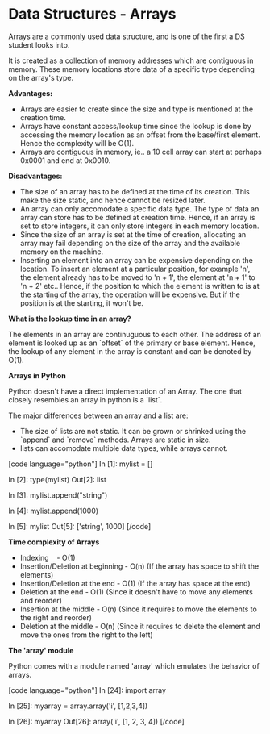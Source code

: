 # Data Structures - Arrays

<!--more-->
Arrays are a commonly used data structure, and is one of the first a DS student looks into.

It is created as a collection of memory addresses which are contiguous in memory. These memory locations store data of a specific type depending on the array's type.

**Advantages:**

- Arrays are easier to create since the size and type is mentioned at the creation time.
- Arrays have constant access/lookup time since the lookup is done by accessing the memory location as an offset from the base/first element. Hence the complexity will be O(1).
- Arrays are contiguous in memory, ie.. a 10 cell array can start at perhaps 0x0001 and end at 0x0010.

**Disadvantages:**

- The size of an array has to be defined at the time of its creation. This make the size static, and hence cannot be resized later.
- An array can only accomodate a specific data type. The type of data an array can store has to be defined at creation time. Hence, if an array is set to store integers, it can only store integers in each memory location.
- Since the size of an array is set at the time of creation, allocating an array may fail depending on the size of the array and the available memory on the machine.
- Inserting an element into an array can be expensive depending on the location. To insert an element at a particular position, for example 'n', the element already has to be moved to 'n + 1', the element at 'n + 1' to 'n + 2' etc.. Hence, if the position to which the element is written to is at the starting of the array, the operation will be expensive. But if the position is at the starting, it won't be.

**What is the lookup time in an array?**

The elements in an array are continuguous to each other. The address of an element is looked up as an \`offset\` of the primary or base element. Hence, the lookup of any element in the array is constant and can be denoted by O(1).

**Arrays in Python**

Python doesn't have a direct implementation of an Array. The one that closely resembles an array in python is a \`list\`.

The major differences between an array and a list are:

- The size of lists are not static. It can be grown or shrinked using the \`append\` and \`remove\` methods. Arrays are static in size.
- lists can accomodate multiple data types, while arrays cannot.

\[code language="python"\] In \[1\]: mylist = \[\]

In \[2\]: type(mylist) Out\[2\]: list

In \[3\]: mylist.append("string")

In \[4\]: mylist.append(1000)

In \[5\]: mylist Out\[5\]: \['string', 1000\] \[/code\]

**Time complexity of Arrays**

- Indexing    - O(1)
- Insertion/Deletion at beginning - O(n) (If the array has space to shift the elements)
- Insertion/Deletion at the end - O(1) (If the array has space at the end)
- Deletion at the end - O(1) (Since it doesn't have to move any elements and reorder)
- Insertion at the middle - O(n) (Since it requires to move the elements to the right and reorder)
- Deletion at the middle - O(n) (Since it requires to delete the element and move the ones from the right to the left)

**The 'array' module**

Python comes with a module named 'array' which emulates the behavior of arrays.

\[code language="python"\] In \[24\]: import array

In \[25\]: myarray = array.array('i', \[1,2,3,4\])

In \[26\]: myarray Out\[26\]: array('i', \[1, 2, 3, 4\]) \[/code\]

